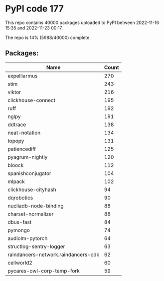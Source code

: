 # PyPI code 177

This repo contains 40000 packages uploaded to PyPI between 
2022-11-16 15:35 and 2022-11-23 00:17.

The repo is 14% (5988/40000) complete.

## Packages:

| Name  | Count |
| ----- | ----- |
| expelliarmus | 270 |
| stim | 243 |
| viktor | 216 |
| clickhouse-connect | 195 |
| ruff | 192 |
| nglpy | 191 |
| ddtrace | 138 |
| neat-notation | 134 |
| topopy | 131 |
| patiencediff | 125 |
| pyagrum-nightly | 120 |
| bloock | 112 |
| spanishconjugator | 104 |
| mlpack | 102 |
| clickhouse-cityhash | 94 |
| dqrobotics | 90 |
| nucliadb-node-binding | 88 |
| charset-normalizer | 88 |
| dbus-fast | 84 |
| pymongo | 74 |
| audiolm-pytorch | 64 |
| structlog-sentry-logger | 63 |
| raindancers-network.raindancers-cdk | 62 |
| cellworld2 | 60 |
| pycares-owl-corp-temp-fork | 59 |


